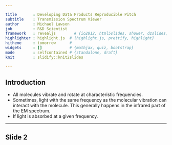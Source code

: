 ```yaml
---

title       : Developing Data Products Reproducible Pitch 
subtitle    : Transmission Spectrum Viewer
author      : Michael Lawson
job         : R&D Scientist
framework   : revealjs        # {io2012, html5slides, shower, dzslides, ...}
highlighter : highlight.js  # {highlight.js, prettify, highlight}
hitheme     : tomorrow      # 
widgets     : []            # {mathjax, quiz, bootstrap}
mode        : selfcontained # {standalone, draft}
knit        : slidify::knit2slides

---
```


## Introduction

* All molecules vibrate and rotate at characteristic frequencies.
* Sometimes, light with the same frequency as the molecular vibration can interact with the molecule. This generally happens in the infrared part of the EM spectrum.
* If light is absorbed at a given frequency.




--- 

## Slide 2



